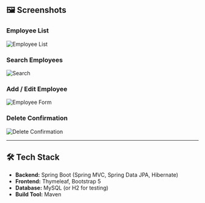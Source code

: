 ## 🖼️ Screenshots

### Employee List
![Employee List](https://github.com/user-attachments/assets/0495424d-653d-468e-9430-6a1b0fb078f4)

### Search Employees
![Search](https://github.com/user-attachments/assets/6aa2e7db-92a1-4bfc-ac1a-e55b69a9c196)

### Add / Edit Employee
![Employee Form](https://github.com/user-attachments/assets/93de0667-97ba-4b09-ae68-03c47befa6c7)

### Delete Confirmation
![Delete Confirmation](https://github.com/user-attachments/assets/74f0853e-1362-45f7-928c-178ef4bddd48)

---

## 🛠️ Tech Stack
- **Backend:** Spring Boot (Spring MVC, Spring Data JPA, Hibernate)  
- **Frontend:** Thymeleaf, Bootstrap 5  
- **Database:** MySQL (or H2 for testing)  
- **Build Tool:** Maven  

